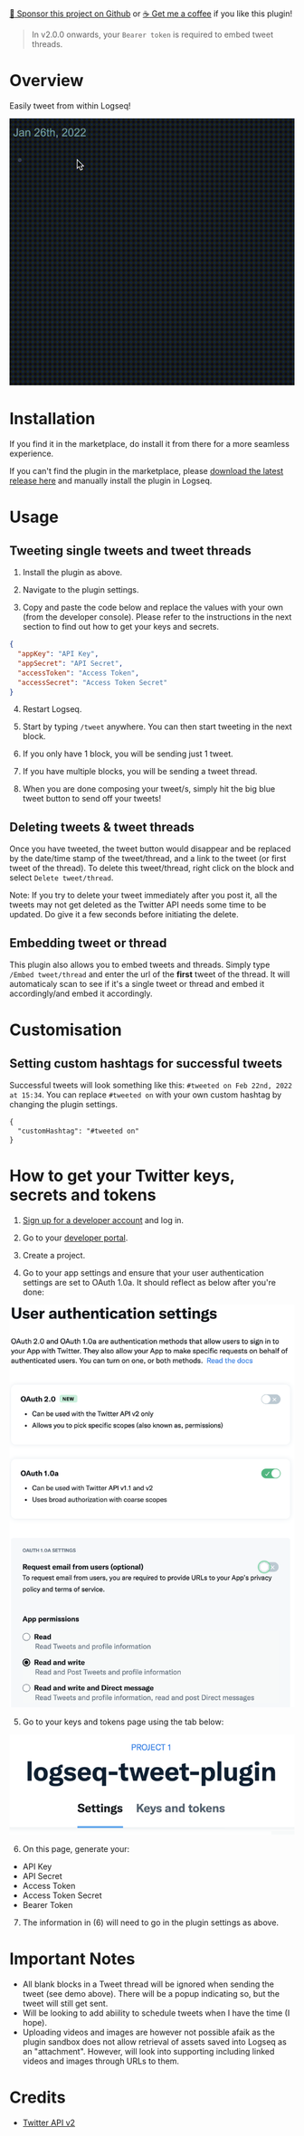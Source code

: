 [:gift_heart: Sponsor this project on Github](https://github.com/sponsors/hkgnp) or [:coffee: Get me a coffee](https://www.buymeacoffee.com/hkgnp.dev) if you like this plugin!

> In v2.0.0 onwards, your `Bearer token` is required to embed tweet threads.

# Overview

Easily tweet from within Logseq!

![](/screenshots/demo.gif)

# Installation

If you find it in the marketplace, do install it from there for a more seamless experience.

If you can't find the plugin in the marketplace, please [download the latest release here](https://github.com/hkgnp/logseq-tweet-plugin/releases) and manually install the plugin in Logseq.

# Usage

## Tweeting single tweets and tweet threads

1. Install the plugin as above.

2. Navigate to the plugin settings.

3. Copy and paste the code below and replace the values with your own (from the developer console). Please refer to the instructions in the next section to find out how to get your keys and secrets.

```json
{
  "appKey": "API Key",
  "appSecret": "API Secret",
  "accessToken": "Access Token",
  "accessSecret": "Access Token Secret"
}
```

4. Restart Logseq.

5. Start by typing `/tweet` anywhere. You can then start tweeting in the next block.

6. If you only have 1 block, you will be sending just 1 tweet.

7. If you have multiple blocks, you will be sending a tweet thread.

8. When you are done composing your tweet/s, simply hit the big blue tweet button to send off your tweets!

## Deleting tweets & tweet threads

Once you have tweeted, the tweet button would disappear and be replaced by the date/time stamp of the tweet/thread, and a link to the tweet (or first tweet of the thread). To delete this tweet/thread, right click on the block and select `Delete tweet/thread`.

Note: If you try to delete your tweet immediately after you post it, all the tweets may not get deleted as the Twitter API needs some time to be updated. Do give it a few seconds before initiating the delete.

## Embedding tweet or thread

This plugin also allows you to embed tweets and threads. Simply type `/Embed tweet/thread` and enter the url of the **first** tweet of the thread. It will automaticaly scan to see if it's a single tweet or thread and embed it accordingly/and embed it accordingly.

# Customisation

## Setting custom hashtags for successful tweets

Successful tweets will look something like this: `#tweeted on Feb 22nd, 2022 at 15:34`. You can replace `#tweeted on` with your own custom hashtag by changing the plugin settings.

```
{
  "customHashtag": "#tweeted on"
}
```

# How to get your Twitter keys, secrets and tokens

1. [Sign up for a developer account](https://developer.twitter.com/en/docs/developer-portal/overview) and log in.

2. Go to your [developer portal](https://developer.twitter.com/en/portal/dashboard).

3. Create a project.

4. Go to your app settings and ensure that your user authentication settings are set to OAuth 1.0a. It should reflect as below after you're done:

![](/screenshots/user-auth-settings2.png)

5. Go to your keys and tokens page using the tab below:

![](/screenshots/keys-tokens-tab.png)

6. On this page, generate your:

- API Key
- API Secret
- Access Token
- Access Token Secret
- Bearer Token

7. The information in (6) will need to go in the plugin settings as above.

# Important Notes

- All blank blocks in a Tweet thread will be ignored when sending the tweet (see demo above). There will be a popup indicating so, but the tweet will still get sent.
- Will be looking to add abiility to schedule tweets when I have the time (I hope).
- Uploading videos and images are however not possible afaik as the plugin sandbox does not allow retrieval of assets saved into Logseq as an "attachment". However, will look into supporting including linked videos and images through URLs to them.

# Credits

- [Twitter API v2](https://github.com/plhery/node-twitter-api-v2)
